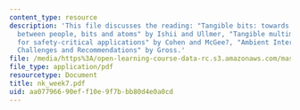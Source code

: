 ```yaml
---
content_type: resource
description: 'This file discusses the reading: "Tangible bits: towards seamless interfaces
  between people, bits and atoms" by Ishii and Ullmer, "Tangible multimodal interfaces
  for safety-critical applications" by Cohen and McGee?, "Ambient Interfaces: Design
  Challenges and Recommendations" by Gross.'
file: /media/https%3A/open-learning-course-data-rc.s3.amazonaws.com/mas-961-ambient-intelligence-spring-2005/aa07796690eff10e9f7bbb80d4e0a0cd_nk_week7.pdf
file_type: application/pdf
resourcetype: Document
title: nk_week7.pdf
uid: aa077966-90ef-f10e-9f7b-bb80d4e0a0cd
---
```

